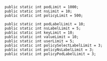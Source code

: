 	public static int podLimit = 1000;
	public static int nsLimit = 10;
	public static int policyLimit = 500;
	
	public static int podLabelLimit = 10;
	public static int nsLabelLimit = 5;
	public static int keyLimit = 10;
	public static int valueLimit = 10;
	public static int userLimit = 5;
	public static int policySelectLabelLimit = 3;
	public static int policyNsLabelLimit = 3;
	public static int policyPodLabelLimit = 3;